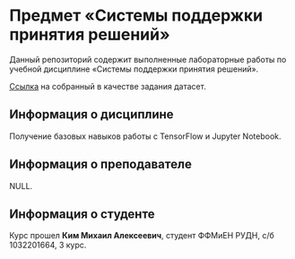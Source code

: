 # Предмет «Системы поддержки принятия решений»
Данный репозиторий содержит выполненные лабораторные работы по учебной дисциплине «Системы поддержки принятия решений».  

[Ссылка](https://docs.google.com/spreadsheets/d/1wsGhzfdXU58f1etg0n1PJM7kOVC1OVrc4z2sd91iGho/edit?usp=sharing) на собранный в качестве задания датасет.

## Информация о дисциплине
Получение базовых навыков работы с TensorFlow и Jupyter Notebook.

## Информация о преподавателе
NULL.

## Информация о студенте
Курс прошел <b>Ким Михаил Алексеевич</b>, студент ФФМиЕН РУДН, с/б 1032201664, 3 курс.
